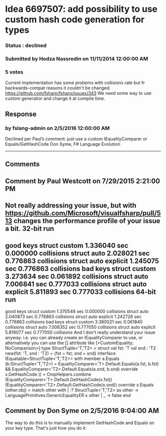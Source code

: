 # Idea 6697507: add possibility to use custom hash code generation for types #

### Status : declined

### Submitted by Hodza Nassredin on 11/11/2014 12:00:00 AM

### 5 votes

Current implementation has some probems with collisions rate but fr backwards-compat reasons it couldn't be changed. https://github.com/fsharp/fsharp/issues/343
We need some way to use custom generatior and change it at compile time.



## Response 
### by fslang-admin on 2/5/2016 12:00:00 AM

Declined per Paul’s comment: just use a custom IEqualityComparer or Equals/GetHashCode
Don Syme, F# Language Evolution

------------------------
## Comments


## Comment by Paul Westcott on 7/29/2015 2:21:00 PM
Not really addressing your issue, but with https://github.com/Microsoft/visualfsharp/pull/513 changes the performance profile of your issue a bit.
32-bit run
------------
good keys
struct custom 1.336040 sec 0.000000 collisions
struct auto 2.028021 sec 0.776863 collisions
struct auto explicit 1.245075 sec 0.776863 collisions
bad keys
struct custom 3.273634 sec 0.061892 collisions
struct auto 7.006841 sec 0.777033 collisions
struct auto explicit 5.811893 sec 0.777033 collisions
64-bit run
------------
good keys
struct custom 1.370548 sec 0.000000 collisions
struct auto 2.040873 sec 0.776863 collisions
struct auto explicit 1.242726 sec 0.776863 collisions
bad keys
struct custom 3.380021 sec 0.061840 collisions
struct auto 7.008352 sec 0.777050 collisions
struct auto explicit 5.819077 sec 0.777050 collisions
And I don't really understand your issue anyway. i.e. you can already create an IEqualityComparer to use, or alternatively you can use the [<CustomEquality>] attribute like
[<CustomEquality; NoComparison>]
type StructTuple<'T,'T2> =
struct
val fst: 'T
val snd : 'T2
new(fst: 'T, snd : 'T2) = {fst = fst; snd = snd}
interface IEquatable<StructTuple<'T,'T2>> with
member a.Equals (b:StructTuple<'T,'T2>) =
EqualityComparer<'T>.Default.Equals(a.fst, b.fst) && EqualityComparer<'T2>.Default.Equals(a.snd, b.snd)
override x.GetHashCode () =
CmpHelpers.combine (EqualityComparer<'T>.Default.GetHashCode(x.fst)) (EqualityComparer<'T2>.Default.GetHashCode(x.snd))
override x.Equals (other:obj) =
match other with
| :? StructTuple<'T,'T2> as other -> LanguagePrimitives.GenericEqualityER x other
| _ -> false
end


## Comment by Don Syme on 2/5/2016 9:04:00 AM
The way to do this is to manually implement GetHashCode and Equals on your key type. That's just how you do it.

